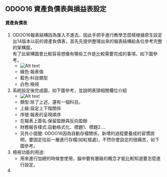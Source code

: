 ## ODOO16 資產負債表與損益表設定
#### 資產負債表
1. ODOO16報表結構因為匯入不進去，因此手把手進行教學怎麼樣根據原生設定出14版本以前的資產負債表，首先先提供整理出來的報表結構給各位參考完整的架構圖，  <br>
   有了此架構圖會比較容易想像有哪些工作是比較需要完成的事項，如下圖參考。
   + ![Alt text](https://github.com/ksharry/odoo-repository/blob/main/pic/A6111.png?raw=true)
   + 綠色:報表值
   + 藍色:科目類型
   + 白色:檢視
2. 系統設定後完成圖，如下圖參考，並說明表頭相關欄位介紹
   + ![Alt text](https://github.com/ksharry/odoo-repository/blob/main/pic/A6112.png?raw=true)
   + 類型:除了上述，還有一個科目。
   + 上級:設定上下階關係
   + 序號:報表的呈現順序
   + 在報表上簽名:保留盈餘與反向盈餘
   + 財務報告樣式:自動格式化、標題1、標題2....
   + 另外小提醒: ODOO16因為自動存檔關係，新增的過程要養成的習慣說明，要固定往前一層進行存檔(如紅框處)，不然你會設定的很痛苦，如下圖參考。
4. 檢視功能的用途:
   + 用來進行加總的時候會使用，腦中要有層級的概念才能比較知道要怎麼進行設定。
5. 
